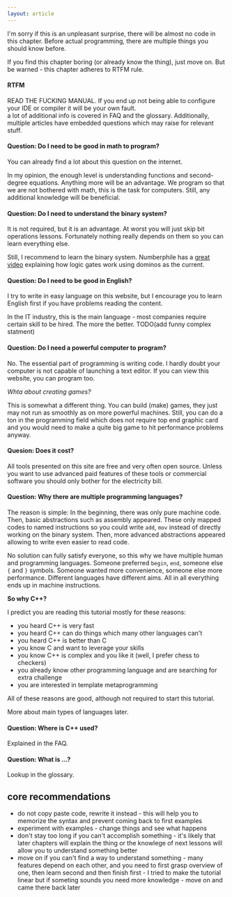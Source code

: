 ```yaml
---
layout: article
---
```


I'm sorry if this is an unpleasant surprise, there will be almost no code in this chapter. Before actual programming, there are multiple things you should know before.

If you find this chapter boring (or already know the thing), just move on. But be warned - this chapter adheres to RTFM rule.

<div class="note pro-tip">
<h4>RTFM</h4>
READ THE FUCKING MANUAL. If you end up not being able to configure your IDE or compiler it will be your own fault.
</div>

<div class="note info">
a lot of additional info is covered in FAQ and the glossary. Additionally, multiple articles have embedded questions which may raise for relevant stuff.
</div>

#### Question: Do I need to be good in math to program?

You can already find a lot about this question on the internet.

In my opinion, the enough level is understanding functions and second-degree equations. Anything more will be an advantage. We program so that we are not bothered with math, this is the task for computers. Still, any additional knowledge will be beneficial.

#### Question: Do I need to understand the binary system?

It is not required, but it is an advantage. At worst you will just skip bit operations lessons. Fortunately nothing really depends on them so you can learn everything else.

Still, I recommend to learn the binary system. Numberphile has a [great video](https://www.youtube.com/watch?v=lNuPy-r1GuQ) explaining how logic gates work using dominos as the current.

#### Question: Do I need to be good in English?

I try to write in easy language on this website, but I encourage you to learn English first if you have problems reading the content.

In the IT industry, this is the main language - most companies require certain skill to be hired. The more the better. TODO(add funny complex statment)

#### Question: Do I need a powerful computer to program?

No. The essential part of programming is writing code. I hardly doubt your computer is not capable of launching a text editor. If you can view this website, you can program too.

*Whta about creating games?*

This is somewhat a different thing. You can build (make) games, they just may not run as smoothly as on more powerful machines. Still, you can do a ton in the programming field which does not require top end graphic card and you would need to make a quite big game to hit performance problems anyway.

#### Quesion: Does it cost?

All tools presented on this site are free and very often open source. Unless you want to use advanced paid features of these tools or commercial software you should only bother for the electricity bill.

#### Question: Why there are multiple programming languages?

The reason is simple: In the beginning, there was only pure machine code. Then, basic abstractions such as assembly appeared. These only mapped codes to named instructions so you could write `add`, `mov` instead of directly working on the binary system. Then, more advanced abstractions appeared allowing to write even easier to read code.

No solution can fully satisfy everyone, so this why we have multiple human and programming languages. Someone preferred `begin`, `end`, someone else `{` and `}` symbols. Someone wanted more convenience, someone else more performance.  Different languages have different aims. All in all everything ends up in machine instructions.

**So why C++?**

I predict you are reading this tutorial mostly for these reasons:

- you heard C++ is very fast
- you heard C++ can do things which many other languages can't 
- you heard C++ is better than C
- you know C and want to leverage your skills
- you know C++ is complex and you like it (well, I prefer chess to checkers)
- you already know other programming language and are searching for extra challenge
- you are interested in template metaprogramming

All of these reasons are good, although not required to start this tutorial.

More about main types of languages later.

#### Question: Where is C++ used?

Explained in the FAQ.

#### Question: What is ...?

Lookup in the glossary.

## core recommendations

- do not copy paste code, rewrite it instead - this will help you to memorize the syntax and prevent coming back to first examples
- experiment with examples - change things and see what happens
- don't stay too long if you can't accomplish something - it's likely that later chapters will explain the thing or the knowlege of next lessons will allow you to understand something better
- move on if you can't find a way to understand something - many features depend on each other, and you need to first grasp overview of one, then learn second and then finish first - I tried to make the tutorial linear but if someting sounds you need more knowledge - move on and came there back later

